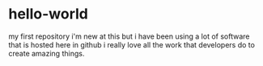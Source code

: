 # hello-world
my first repository
i'm new at this but i have been using a lot of software that is hosted here in github i really love all the work that developers do to create amazing things. 
